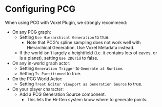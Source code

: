 # Configuring PCG

When using PCG with Voxel Plugin, we strongly recommend:

* On any PCG graph:
  * Setting `Use Hierarchical Generation` to true.
    * Note that PCG's spline sampling does not work well with Hierarchical Generation. Use Voxel Metadata instead.
  * If the world isn't largely a heightfield (i.e. it contains lots of caves, or is a planet), setting `Use 2DGrid` to false.
* On any in-world graph actor:
  * Setting `Generation Trigger` to `Generate at Runtime`.
  * Setting `Is Partitioned` to true.
* On the PCG World Actor:
  * Setting `Treat Editor Viewport as Generation Source` to true.
* On your player character:
  * Add a PCG Generation Source component.
    * This lets the Hi-Gen system know where to generate points.&#x20;
